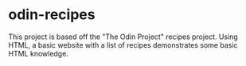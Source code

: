 # odin-recipes

This project is based off the "The Odin Project" recipes project. Using HTML, a basic website with a list of recipes demonstrates some basic HTML knowledge. 
